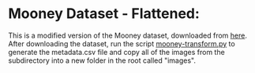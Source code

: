 # Mooney Dataset - Flattened:
This is a modified version of the Mooney dataset, downloaded from [here](https://www.kaggle.com/datasets/paultimothymooney/chest-xray-pneumonia).
After downloading the dataset, run the script [mooney-transform.py](./mooney_transform.py) to generate the metadata.csv file and copy all of the images from the subdirectory into a new folder in the root called "images".

